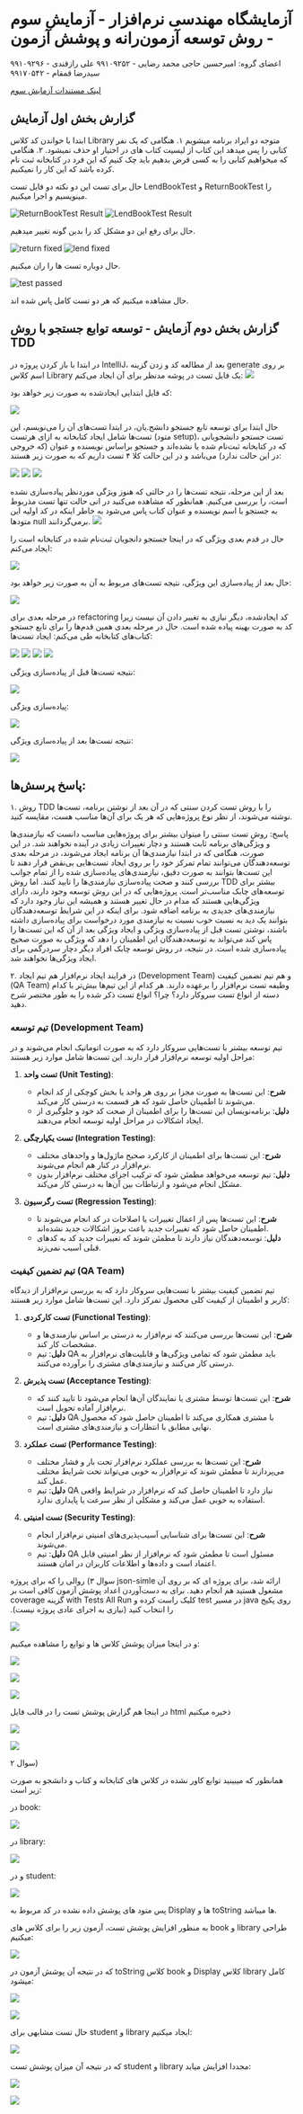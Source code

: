 # آزمایشگاه مهندسی نرم‌افزار - آزمایش سوم - روش توسعه آزمون‌رانه و پوشش آزمون
اعضای گروه:
امیرحسین حاجی محمد رضایی - ۹۹۱۰۹۲۵۲
علی رازقندی - ۹۹۱۰۹۲۹۶
سید‌رضا قمقام - ۹۹۱۷۰۵۴۲

[لینک مستندات آزمایش سوم](https://github.com/ssc-public/Software-Engineering-Lab/blob/main/courseworks/experiments/TDD-and-coverage.md)

## گزارش بخش اول آزمایش
ابتدا با خواندن کد کلاس Library متوجه دو ایراد برنامه میشویم 
۱. هنگامی که یک نفر کتابی را پس میدهد این کتاب از لیسیت کتاب های در اختیار او حذف نمیشود.
۲. هنگامی که میخواهیم کتابی را به کسی قرض بدهیم باید چک کنیم که این فرد در کتابخانه ثبت نام کرده باشد که این کار را نمیکنیم.

حال برای تست این دو نکته دو فایل تست LendBookTest و ReturnBookTest را مینویسیم و اجرا میکنیم.

![ReturnBookTest Result](image.png) 
![LendBookTest Result](image-1.png)

حال برای رفع این دو مشکل کد را بدین گونه تغییر میدهیم.

![return fixed](image-2.png)
![lend fixed](image-3.png)

حال دوباره تست ها را ران میکنیم.

![test passed](image-4.png)

حال مشاهده میکنیم که هر دو تست کامل پاس شده اند.

## گزارش بخش دوم آزمایش - توسعه توابع جستجو با روش TDD 

در ابتدا با باز کردن پروژه در IntelliJ، بعد از مطالعه کد و زدن گزینه generate بر روی اسم کلاس Library یک فایل تست در پوشه مدنظر برای آن ایجاد می‌کنم:
![](https://github.com/amir-haji/SE_Lab_exp_3/blob/main/report%20screenshots/part%202%20screenshots/2.PNG)

که فایل ابتدایی ایجاد‌شده به صورت زیر خواهد بود:

![](https://github.com/amir-haji/SE_Lab_exp_3/blob/main/report%20screenshots/part%202%20screenshots/3.PNG)

حال ابتدا برای توسعه تابع جستجو دانشج.یان، در ابتدا تست‌های آن را می‌نویسم، این تست‌ها شامل ایجاد کتابخانه به ازای هرتست (متود setup)، تست جستجو دانشجویانی که در کتابخانه ثبت‌نام شده یا نشده‌اند و جستجو بر‌اساس نویسنده و عنوان (که خروجی در این حالت ندارد) می‌باشد و در این حالت کلا ۴ تست داریم که به صورت زیر هستند:

![](https://github.com/amir-haji/SE_Lab_exp_3/blob/main/report%20screenshots/part%202%20screenshots/4.PNG)
![](https://github.com/amir-haji/SE_Lab_exp_3/blob/main/report%20screenshots/part%202%20screenshots/5.PNG)
![](https://github.com/amir-haji/SE_Lab_exp_3/blob/main/report%20screenshots/part%202%20screenshots/6.PNG)

بعد از این مرحله، نتیجه تست‌ها را در حالتی که هنوز ویژگی موردنظر پیاده‌سازی نشده است، را بررسی می‌کنیم. همانطور که مشاهده می‌کنید در انی حالت تنها تست مذربوط به جستجو با اسم نویسنده و عنوان کتاب پاس می‌شود به خاطر اینکه در کد اولیه این متود‌ها null برمی‌گردانند.
![](https://github.com/amir-haji/SE_Lab_exp_3/blob/main/report%20screenshots/part%202%20screenshots/7.PNG)

حال در قدم بعدی ویژگی که در اینجا جستجو دانجویان ثبت‌نام شده در کتابخانه است را ایجاد می‌کنم:

![](https://github.com/amir-haji/SE_Lab_exp_3/blob/main/report%20screenshots/part%202%20screenshots/8.PNG)

حال بعد از پیاده‌سازی این ویژگی، نتیجه تست‌های مربوط به آن به صورت زیر خواهد بود:

![](https://github.com/amir-haji/SE_Lab_exp_3/blob/main/report%20screenshots/part%202%20screenshots/9.PNG)

در مرحله بعدی برای refactoring کد ایجاد‌شده، دیگر نیازی به تغییر دادن آن نیست زیرا کد به صورت بهینه پیاده شده است. حال در مرحله بعدی همین قدم‌ها را برای تابع جستجو کتاب‌های کتابخانه طی می‌کنم:
ایجاد تست‌ها:

![](https://github.com/amir-haji/SE_Lab_exp_3/blob/main/report%20screenshots/part%202%20screenshots/10.PNG)
![](https://github.com/amir-haji/SE_Lab_exp_3/blob/main/report%20screenshots/part%202%20screenshots/11.PNG)
![](https://github.com/amir-haji/SE_Lab_exp_3/blob/main/report%20screenshots/part%202%20screenshots/12.PNG)
![](https://github.com/amir-haji/SE_Lab_exp_3/blob/main/report%20screenshots/part%202%20screenshots/13.PNG)

نتیجه تست‌ها قبل از پیاده‌سازی ویژگی:

![](https://github.com/amir-haji/SE_Lab_exp_3/blob/main/report%20screenshots/part%202%20screenshots/16.PNG)

پیاده‌سازی ویژگی:

![](https://github.com/amir-haji/SE_Lab_exp_3/blob/main/report%20screenshots/part%202%20screenshots/14.PNG)

نتیجه تست‌ها بعد از پیاده‌سازی ویژگی:

![](https://github.com/amir-haji/SE_Lab_exp_3/blob/main/report%20screenshots/part%202%20screenshots/15.PNG)

## پاسخ پرسش‌ها:
۱. روش
TDD
را با روش تست کردن سنتی که در آن بعد از نوشتن برنامه، تست‌ها نوشته می‌شوند، از نظر نوع پروژه‌هایی که هر یک برای آن‌ها مناسب هست، مقایسه کنید.

پاسخ: روش تست سنتی را میتوان بیشتر برای پروژه‌هایی مناسب دانست که نیازمندی‌ها و ویژگی‌های برنامه ثابت هستند و دچار تغییرات زیادی در آینده نخواهند شد. در این صورت، هنگامی که در ابتدا نیازمندی‌ها آن برنامه ایجاد می‌شوند، در مرحله بعدی توسعه‌دهندگان می‌توانند تمام تمرکز خود را بر روی ایجاد تست‌هایی بی‌نقض قرار دهند تا این تست‌ها بتوانند به صورت دقیق، نیازمندی‌های پیاده‌سازی شده را از تمام جوانب بررسی کنند و صحت پیاده‌سازی نیازمندی‌ها را تایید کنند. اما روش TDD بیشتر برای توسعه‌های چابک مناسب‌تر است. پروژه‌هایی که در این روش توسعه وجود دارند، دارای ویژگی‌هایی هستند که مدام در حال تغییر هستند و همیشه این نیاز وجود دارد که نیازمندی‌های جدیدی به برنامه اضافه شود. برای اینکه در این شرایط توسعه‌دهندگان بتوانند یک دید به نسبت خوب نسبت به نیازمندی مورد‌ درخواست برای پیاده‌سازی داشته باشند، نوشتن تست قبل از پیاده‌سازی ویژگی و ایجاد ویژگی بعد از آن که این تست‌ها را پاس کند می‌تواند به توسعه‌دهندگان این اطمینان را دهد که ویژگی به صورت صحیح پیاده‌سازی شده است. در نتیجه، در روش توسعه چابک افراد دیگر دچار سردرگمی برای ایجاد ویژگی‌ها نخواهند شد.


۲. در فرایند ایجاد نرم‌افزار هم تیم ایجاد (Development Team) و هم تیم تضمین کیفیت (QA Team) وظیفه تست نرم‌افزار را برعهده دارند. هر کدام از این تیم‌ها بیش‌تر با کدام دسته از انواع تست سروکار دارد؟ چرا؟ انواع تست ذکر شده را به طور مختصر شرح دهید.

### تیم توسعه (Development Team)
تیم توسعه بیشتر با تست‌هایی سروکار دارد که به صورت اتوماتیک انجام می‌شوند و در مراحل اولیه توسعه نرم‌افزار قرار دارند. این تست‌ها شامل موارد زیر هستند:

1. **تست واحد (Unit Testing)**:
   - **شرح**: این تست‌ها به صورت مجزا بر روی هر واحد یا بخش کوچکی از کد انجام می‌شوند تا اطمینان حاصل شود که هر قسمت به درستی کار می‌کند.
   - **دلیل**: برنامه‌نویسان این تست‌ها را برای اطمینان از صحت کد خود و جلوگیری از ایجاد اشکالات در مراحل اولیه توسعه انجام می‌دهند.

2. **تست یکپارچگی (Integration Testing)**:
   - **شرح**: این تست‌ها برای اطمینان از کارکرد صحیح ماژول‌ها و واحدهای مختلف نرم‌افزار در کنار هم انجام می‌شوند.
   - **دلیل**: تیم توسعه می‌خواهد مطمئن شود که ترکیب اجزای مختلف نرم‌افزار بدون مشکل انجام می‌شود و ارتباطات بین آن‌ها به درستی کار می‌کند.

3. **تست رگرسیون (Regression Testing)**:
   - **شرح**: این تست‌ها پس از اعمال تغییرات یا اصلاحات در کد انجام می‌شوند تا اطمینان حاصل شود که تغییرات جدید باعث بروز اشکالات جدید نشده‌اند.
   - **دلیل**: توسعه‌دهندگان نیاز دارند تا مطمئن شوند که تغییرات جدید کد به کدهای قبلی آسیب نمی‌زند.

### تیم تضمین کیفیت (QA Team)
تیم تضمین کیفیت بیشتر با تست‌هایی سروکار دارد که به بررسی نرم‌افزار از دیدگاه کاربر و اطمینان از کیفیت کلی محصول تمرکز دارد. این تست‌ها شامل موارد زیر هستند:

1. **تست کارکردی (Functional Testing)**:
   - **شرح**: این تست‌ها بررسی می‌کنند که نرم‌افزار به درستی بر اساس نیازمندی‌ها و مشخصات کار کند.
   - **دلیل**: تیم QA باید مطمئن شود که تمامی ویژگی‌ها و قابلیت‌های نرم‌افزار به درستی کار می‌کنند و نیازمندی‌های مشتری را برآورده می‌کنند.

2. **تست پذیرش (Acceptance Testing)**:
   - **شرح**: این تست‌ها توسط مشتری یا نمایندگان آن‌ها انجام می‌شود تا تایید کنند که نرم‌افزار آماده تحویل است.
   - **دلیل**: تیم QA با مشتری همکاری می‌کند تا اطمینان حاصل شود که محصول نهایی مطابق با انتظارات و نیازمندی‌های مشتری است.

3. **تست عملکرد (Performance Testing)**:
   - **شرح**: این تست‌ها به بررسی عملکرد نرم‌افزار تحت بار و فشار مختلف می‌پردازند تا مطمئن شوند که نرم‌افزار به خوبی می‌تواند تحت شرایط مختلف عمل کند.
   - **دلیل**: تیم QA نیاز دارد تا اطمینان حاصل کند که نرم‌افزار در شرایط واقعی استفاده به خوبی عمل می‌کند و مشکلی از نظر سرعت یا پایداری ندارد.

4. **تست امنیتی (Security Testing)**:
   - **شرح**: این تست‌ها برای شناسایی آسیب‌پذیری‌های امنیتی نرم‌افزار انجام می‌شوند.
   - **دلیل**: تیم QA مسئول است تا مطمئن شود که نرم‌افزار از نظر امنیتی قابل اعتماد است و داده‌ها و اطلاعات کاربران در امان هستند.





 سوال ۳) روالی ‬‫را که‬ ‫برای‬ ‫پروژه‬ ‫‪json-simle‬‬ ‫ارائه‬ ‫شد‬،‬ ‫برای‬ پروژه ای که بر روی آن مشغول هستید هم‬ ‫انجام‬ ‫دهید. برای ‫به‬ ‫دست‬‫‌آوردن‬ ‫اعداد‬ ‫پوشش‬ ‫آزمون‬ ‫کافی‬ ‫است‬ ‫بر‬ ‫روی‬ ‫پکیج‬ ‫‪java‬‬ ‫در‬ ‫مسیر‬ ‫‪test‬‬ ‫کلیک‬ ‫راست‬ ‫کرده‬ ‫و‬ ‫گزینه ‬‫‪coverage‬‬ ‫‪with‬‬ ‫‪Tests‬‬ ‫‪All‬‬ ‫‪Run‬‬ ‫را‬ ‫انتخاب‬ ‫کنید‬ ‫(نیازی‬ ‫به‬ ‫اجرای‬ ‫عادی‬ ‫پروژه‬ ‫نیست)‪.‬‬‫
 

![](image-7.png)

و در اینجا میزان پوشش کلاس ها و توابع را مشاهده میکنیم:

![](image-6.png)

![](image-10.png)

![](image-8.png)

در اینجا هم گزارش پوشش تست را در قالب فایل html ذخیره میکنیم

![](image-9.png)

![](image-11.png)


سوال ۲) 

همانطور که میبینید توابع کاور نشده در کلاس های کتابخانه و کتاب و دانشجو به صورت زیر است:

در book:

![](image-12.png)

در library:

![](image-13.png)

و در student: 

![](image-14.png)

پس متود های پوشش داده نشده در کد مربوط به Display ها و toString ها میباشد.

به منظور افزایش پوشش تست، آزمون زیر را برای کلاس های book و library طراحی میکنیم:

![](image-22.png)

که در نتیجه آن پوشش آزمون در toString کلاس book و Display کلاس library کامل میشود:

![](image-16.png)

![](image-17.png)

حال تست مشابهی برای student و library ایجاد میکنیم:

![](image-23.png)

که در نتیجه آن میزان پوشش تست student و library مجددا افزایش میابد:

![](image-20.png)

![](image-21.png)


